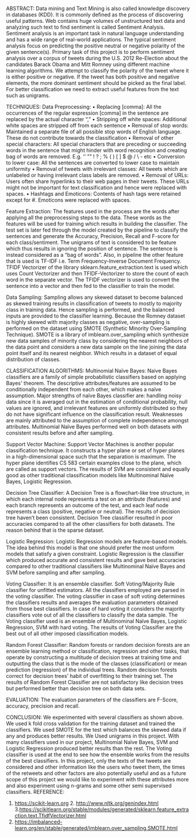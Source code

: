 
ABSTRACT:
Data mining and Text Mining is also called knowledge discovery in databases (KDD). It is commonly defined as the process of discovering useful patterns. Web contains huge volumes of unstructured text data and analyzing such text to find sentiment is called Sentiment Analysis.
Sentiment analysis is an important task in natural language understanding and has a wide range of real-world applications. The typical sentiment analysis focus on predicting the positive neutral or negative polarity of the given sentence(s). Primary task of this project is to perform sentiment analysis over a corpus of tweets during the U.S. 2012 Re-Election about the candidates Barack Obama and Mitt Romney using different machine learning algorithms. We attempt to classify the polarity of the tweet where it is either positive or negative. If the tweet has both positive and negative elements, the more dominant sentiment should be picked as the final label. For better classification we need to extract useful features from the text such as unigrams.

TECHNIQUES:
Data Preprocessing:
• Replacing [comma]: All the occurrences of the regular expression [comma] in the sentence are replaced by the actual character “,”
• Stripping off white spaces: Additional white spaces are stripped off from each sentence
• Removal of stop words: Maintained a separate file of all possible stop words of English language. These do not contribute towards the classification
• Removal of other special characters: All special characters that are preceding or succeeding words in the sentence that might hinder with word recognition and creating bag of words are removed. E.g. ‘’ ”” ! ? ; % ( ) [ ] $ @ / \ - etc
• Conversion to lower case: All the sentences are converted to lower case to maintain uniformity
• Removal of tweets with irrelevant classes: All tweets which are unlabeled or having irrelevant class labels are removed.
• Removal of URLs: Users often share hyperlinks to their web pages in their tweets. These URLs might not be important for text classification and hence were replaced with spaces.
• Hashtags and Emoticons: Contents of hash tags were retained except for #. Emoticons were replaced with spaces.


Feature Extraction:
The features used in the process are the words after applying all the preprocessing steps to the data. These words as the features will be used for training which results in building the classifier. The test set is later fed through the model created by the pipeline to classify the sentences and generate the Accuracy, Precision, Recall and F-score for each class/sentiment. The unigrams of text is considered to be feature which thus results in ignoring the position of sentence. The sentence is instead considered as a “bag of words”. Also, in pipeline the other feature that is used is TF-IDF i.e. Term Frequency-Inverse Document Frequency. TFIDF Vectorizer of the library sklearn.feature_extraction.text is used which uses Count Vectorizer and then TFIDF-Vectorizer to store the count of each word in the separate vector. The TFIDF vectorizer is used to convert the sentence into a vector and then fed to the classifier to train the model.

Data Sampling:
Sampling allows any skewed dataset to become balanced as skewed training results in classification of tweets to mostly to majority class in training data. Hence sampling is performed, and the balanced inputs are provided to the classifier learning.
Because the Romney dataset is highly skewed with majority classes as negative, over-sampling is performed on the dataset using SMOTE (Synthetic Minority Over-Sampling Technique). SMOTE is a library of imblearn.over_sampling which synthesize new data samples of minority class by considering the nearest neighbors of the data point and considers a new data sample on the line joining the data point itself and its nearest neighbor. Which results in a dataset of equal distribution of classes.

CLASSIFICATION ALGORITHMS:
Multinomial Naïve Bayes:
Naive Bayes classifiers are a family of simple probabilistic classifiers based on applying Bayes' theorem. The descriptive attributes/features are assumed to be conditionally independent from each other, which makes a naïve assumption.
Major strengths of naïve Bayes classifier are: handling noisy data since it is averaged out in the estimation of conditional probability, null values are ignored, and irrelevant features are uniformly distributed so they do not have significant influence on the classification result. Weaknesses are mainly attributed to the assumption of complete independence amongst attributes.
Multinomial Naïve Bayes performed well on both datasets with consistent results before and after sampling.

Support Vector Machine:
Support Vector Machines is another popular classification technique. It constructs a hyper plane or set of hyper planes in a high-dimensional space such that the separation is maximum. The hyper plane identifies
CS 583
certain examples close to the plane, which are called as support vectors. The results of SVM are consistent and equally good as other traditional classification models like Multinominal Naïve Bayes, Logistic Regression.

Decision Tree Classifier:
A Decision Tree is a flowchart-like tree structure, in which each internal node represents a test on an attribute (features) and each branch represents an outcome of the test, and each leaf node represents a class (positive, negative or neutral). The results of decision tree haven’t been consistent. Decision Tree classifier resulted in poor accuracies compared to all the other classifiers for both datasets. The reason behind that is the sparse dataset.

Logistic Regression:
Logistic Regression models are feature-based models. The idea behind this model is that one should prefer the most uniform models that satisfy a given constraint. Logistic Regression is the classifier which produced accurate and consistent results and gave best accuracies compared to other traditional classifiers like Multinominal Naïve Bayes and SVM before sampling and after sampling.

Voting Classifier:
It is an ensemble classifier. Soft Voting/Majority Rule classifier for unfitted estimators. All the classifiers employed are parsed in the voting classifier. The voting classifier in case of soft voting determines the classifiers results and averages the evaluation parameters obtained from those best classifiers. In case of hard voting it considers the majority classifiers vote out of all the classifiers to classify the data sample.
The Voting classifier used is an ensemble of Multinominal Naïve Bayes, Logistic Regression, SVM with hard voting. The results of Voting Classifier are the best out of all other imposed classification models.

Random Forest Classifier:
Random forests or random decision forests are an ensemble learning method or classification, regression and other tasks, that operate by constructing a multitude of decision trees at training time and outputting the class that is the mode of the classes (classification) or mean prediction (regression) of the individual trees. Random decision forests correct for decision trees' habit of overfitting to their training set. The results of Random Forest Classifier are not satisfactory like decision trees but performed better than decision tree on both data sets.

EVALUATION:
The evaluation parameters of the classifiers are F-Score, accuracy, precision and recall. 

CONCLUSION:
We experimented with several classifiers as shown above. We used k fold cross validation for the training dataset and trained the classifiers. We used SMOTE for the test which balances the skewed data if any and produces better results. We Used unigrams in this project. With many classifiers used in our project, Multinomial Naïve Bayes, SVM and Logistic Regression produced better results than the rest. The Voting classifier is used at the end to see how the ensemble works from the results of the best classifiers. In this project, only the texts of the tweets are considered and other information like the users who tweet them, the times of the retweets and other factors are also potentially useful and as a future scope of this project we would like to experiment with these attributes more and also experiment using n-grams and some other semi supervised classifiers.
REFERENCE:
1. https://scikit-learn.org 2. http://www.nltk.org/genindex.html
3.https://scikitlearn.org/stable/modules/generated/sklearn.feature_extraction.text.TfidfVectorizer.html
4. https://imbalanced-learn.org/en/stable/generated/imblearn.over_sampling.SMOTE.html
